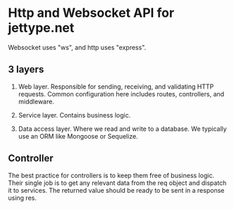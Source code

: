 # Http and Websocket API for jettype.net

Websocket uses "ws", and http uses "express".

## 3 layers

1. Web layer. Responsible for sending, receiving, and validating HTTP requests. Common configuration here includes routes, controllers, and middleware.

2. Service layer. Contains business logic.

3. Data access layer. Where we read and write to a database. We typically use an ORM like Mongoose or Sequelize.

## Controller

The best practice for controllers is to keep them free of business logic. Their single job is to get any relevant data from the req object and dispatch it to services. The returned value should be ready to be sent in a response using res.

